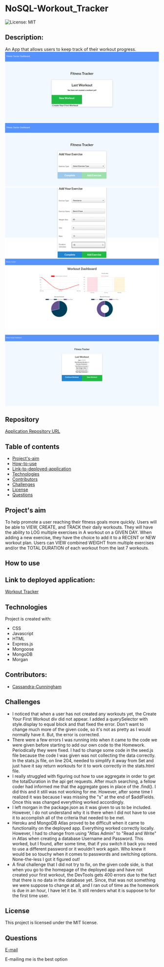 # NoSQL-Workout_Tracker
![License: MIT](https://img.shields.io/badge/License-MIT-Red.svg)

## Description:
An App that allows users to keep track of their workout progress.
![First Workout Homepage Screenshot](./public/images/homepage_firstWorkout.png)
![First Exercise Screenshot](./public/images/first_exercise.png)
![Resistance Form Screenshot](./public/images/resistance_form.png)
![Dashboard Screenshot](./public/images/dashboard.png)
![Last Workout Homepage Screenshot](./public/images/homepage_last_workout.png)

## Repository
[Application Repository URL](https://github.com/cmcunningham27/NoSQL-Workout_Tracker)

## Table of contents
* [Project's-aim](#project's-aim)
* [How-to-use](#how-to-use)
* [Link-to-deployed-application](#link-to-deployed-application)
* [Technologies](#technologies)
* [Contributors](#contributors)
* [Challenges](#Challenges)
* [License](#license)
* [Questions](#questions)

## Project's aim
To help promote a user reaching their fitness goals more quickly. Users will be able to VIEW, CREATE, and TRACK their daily workouts. They will have the ability to LOG multiple exercises in A workout on a GIVEN DAY. When adding a new exercise, they have the choice to add it to a RECENT or NEW workout plan. Users can VIEW combined WEIGHT from multiple exercises and/or the TOTAL DURATION of each workout from the last 7 workouts.

## How to use

## Link to deployed application:
[Workout Tracker](https://blooming-oasis-14298.herokuapp.com)

## Technologies
Project is created with:

* CSS 
* Javascript
* HTML
* Express.js
* Mongoose
* MongoDB
* Morgan

## Contributors:
* [Cassandra-Cunningham](https://github.com/cmcunningham27)

## Challenges
- I noticed that when a user has not created any workouts yet, the Create Your First Workout div did not appear. I added a querySelector with style.display to equal block and that fixed the error. Don't want to change much more of the given code, so it's not as pretty as I would normally have it. But, the error is corrected.
- There were a few errors I was running into when it came to the code we were given before starting to add our own code to the Homework. Periodically they were fixed. I had to change some code in the seed.js file because the code I was given was not collecting the data correctly. In the stats.js file, on line 204, needed to simplify it away from Set and just have it say return workouts for it to work correctly in the stats.html file.
- I really struggled with figuring out how to use aggregate in order to get the totalDuration in the api get requests. After much searching, a fellow coder had informed me that the aggregate goes in place of the .find(). I did this and it still was not working for me. However, after some time I realized it was because I was missing the "s" at the end of $addFields. Once this was changed everything worked accordingly.
- I left morgan in the package.json as it was given to us to be included. However, I do not understand why it is there when I did not have to use it to accomplish all of the criteria that needed to be met.
- Heroku and MongoDB Atlas proved to be difficult when it came to functionality on the deployed app. Everything worked correctly locally. However, I had to change from using "Atlas Admin" to "Read and Write" in Atlas when creating a database Username and Password. This worked, but I found, after some time, that if you switch it back you need to use a different password or it wouldn't work again. Who knew it would be so touchy when it comes to passwords and switching options. None-the-less I got it figured out!
- A final challenge that I did not try to fix, on the given code side, is that when you go to the homepage of the deployed app and have not created your first workout, the DevTools gets 400 errors due to the fact that there is no data in the database yet. Since, that was not something we were suppose to change at all, and I ran out of time as the homework is due in an hour, I have let it be. It still renders what it is suppose to for the first time user.

## License
This project is licensed under the MIT license.

## Questions
[E-mail](mailto:sttepstutoring@yahoo.com)

E-mailing me is the best option